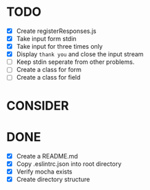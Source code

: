 # TODO
  - [x] Create registerResponses.js
  - [x] Take input form stdin
  - [x] Take input for three times only 
  - [x] Display `thank you` and close the input stream
  - [ ] Keep stdin seperate from other problems.
  - [ ] Create a class for form
  - [ ] Create a class for field

# CONSIDER

# DONE
  - [x] Create a README.md
  - [x] Copy .eslintrc.json into root directory
  - [x] Verify mocha exists
  - [x] Create directory structure
